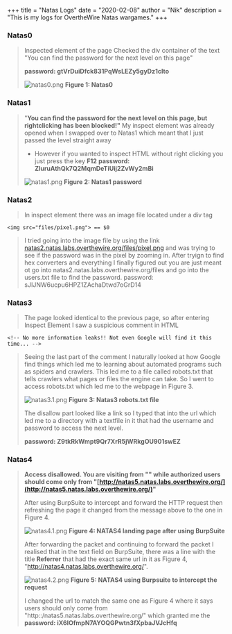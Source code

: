 +++
title = "Natas Logs"
date = "2020-02-08"
author = "Nik"
description = "This is my logs for OvertheWire Natas wargames."
+++

### Natas0

> Inspected element of the page
> Checked the div container of the text "You can find the password for the next level on this page"
>
> **password: gtVrDuiDfck831PqWsLEZy5gyDz1clto**
>
> ![natas0.png](/natasimg/natas0.png) **Figure 1: Natas0**

### Natas1

> "**You can find the password for the next level on this page, but rightclicking has been blocked!"**
> My inspect element was already opened when I swapped over to Natas1 which meant that I just passed the level straight away
>- However if you wanted to inspect HTML without right clicking you just press the key **F12**
> **password: ZluruAthQk7Q2MqmDeTiUij2ZvWy2mBi**
>
> ![natas1.png](/natasimg/natas1.png) **Figure 2: Natas1 password**

### Natas2

> In inspect element there was an image file located under a div tag

    <img src="files/pixel.png"> == $0

> I tried going into the image file by using the link [natas2.natas.labs.overthewire.org/files/pixel.png](http://natas2.natas.labs.overthewire.org/files/pixel.png) and was trying to see if the password was in the pixel by zooming in. After tryign to find hex converters and everything I finally figured out you are just meant ot go into natas2.natas.labs.overthewire.org/files and go into the users.txt file to find the password.
> password: sJIJNW6ucpu6HPZ1ZAchaDtwd7oGrD14

### Natas3

> The page looked identical to the previous page, so after entering Inspect Element I saw a suspicious comment in HTML

    <!-- No more information leaks!! Not even Google will find it this time... -->

> Seeing the last part of the comment I naturally looked at how Google find things which led me to learning about automated programs such as spiders and crawlers. This led me to a file called robots.txt that tells crawlers what pages or files the engine can take. So I went to access robots.txt which led me to the webpage in Figure 3.
>
> ![natas3.1.png](/natasimg/natas3.1.png) **Figure 3: Natas3 robots.txt file**
>
> The disallow part looked like a link so I typed that into the url which led me to a directory with a textfile in it that had the username and password to access the next level.
>
> **password: Z9tkRkWmpt9Qr7XrR5jWRkgOU901swEZ**

### Natas4

> **Access disallowed. You are visiting from "" while authorized users should come only from "[http://natas5.natas.labs.overthewire.org/](http://natas5.natas.labs.overthewire.org/)"**
>
> After using BurpSuite to intercept and forward the HTTP request then refreshing the page it changed from the message above to the one in Figure 4.
>
> ![natas4.1.png](/natasimg/natas4.1.png) **Figure 4: NATAS4 landing page after using BurpSuite**
>
> After forwarding the packet and continuing to forward the packet I realised that in the text field on BurpSuite, there was a line with the title **Referrer** that had the exact same url in it as Figure 4, "http://natas4.natas.labs.overthewire.org/".
>
> ![natas4.2.png](/natasimg/natas4.2.png) **Figure 5: NATAS4 using Burpsuite to intercept the request**
>
> I changed the url to match the same one as Figure 4 where it says users should only come from "http::/natas5.natas.labs.overthewire.org/" which granted me the **password: iX6IOfmpN7AYOQGPwtn3fXpbaJVJcHfq**